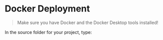 # Docker Deployment

> Make sure you have Docker and the Docker Desktop tools installed!

In the source folder for your project, type:
